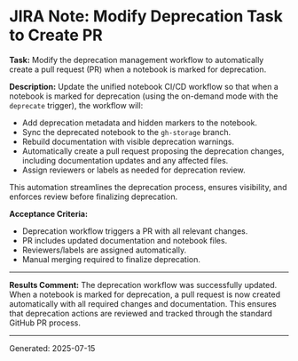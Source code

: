# JIRA Note: Modify Deprecation Task to Create PR

**Task:** Modify the deprecation management workflow to automatically create a pull request (PR) when a notebook is marked for deprecation.

**Description:**
Update the unified notebook CI/CD workflow so that when a notebook is marked for deprecation (using the on-demand mode with the `deprecate` trigger), the workflow will:
- Add deprecation metadata and hidden markers to the notebook.
- Sync the deprecated notebook to the `gh-storage` branch.
- Rebuild documentation with visible deprecation warnings.
- Automatically create a pull request proposing the deprecation changes, including documentation updates and any affected files.
- Assign reviewers or labels as needed for deprecation review.

This automation streamlines the deprecation process, ensures visibility, and enforces review before finalizing deprecation.

**Acceptance Criteria:**
- Deprecation workflow triggers a PR with all relevant changes.
- PR includes updated documentation and notebook files.
- Reviewers/labels are assigned automatically.
- Manual merging required to finalize deprecation.

---
**Results Comment:**
The deprecation workflow was successfully updated. When a notebook is marked for deprecation, a pull request is now created automatically with all required changes and documentation. This ensures that deprecation actions are reviewed and tracked through the standard GitHub PR process.

---
Generated: 2025-07-15
